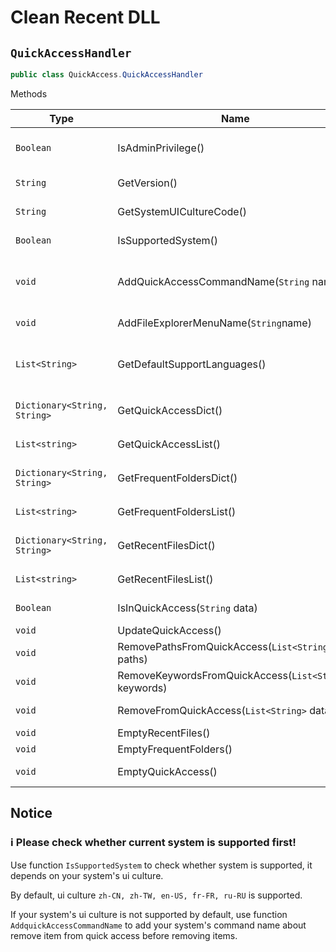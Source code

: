 # Clean Recent DLL

## `QuickAccessHandler`

```csharp
public class QuickAccess.QuickAccessHandler

```

Methods

| Type | Name | Summary |
| --- | --- | --- |
| `Boolean` | IsAdminPrivilege() | Check whether current user has system administrator privilege. |
| `String` | GetVersion() | Get current assembly's version. |
| `String` | GetSystemUICultureCode() | Get current system's ui culture code. |
| `Boolean` | IsSupportedSystem() | Check whether current system is supported. |
| `void` | AddQuickAccessCommandName(`String` name) | Add given command name to quickAccessCommandName dict. |
| `void` | AddFileExplorerMenuName(`String`name) | Add given name to fileExplorerName dict. |
| `List<String>` | GetDefaultSupportLanguages() | Get the default support langugaes. <br /> Support `zh-CN, zh-TW, en-US, fr-FR, ru-RU` by default |
| `Dictionary<String, String>` | GetQuickAccessDict() | Get the quick access items in dictionary. <br /> `<item path, item name>` |
| `List<string>` | GetQuickAccessList() | Get the quick access items' paths in list. |
| `Dictionary<String, String>` | GetFrequentFoldersDict() | Get the frequent folders in quick access in dictionary.  <br /> `<folder path, folder name>` |
| `List<string>` | GetFrequentFoldersList() | Get the frequent folders' paths in list. |
| `Dictionary<String, String>` | GetRecentFilesDict() | Get the recent files in quick access in dictionary.  <br /> `<file path, file name>` |
| `List<string>` | GetRecentFilesList() | Get the recent files' paths in list. |
| `Boolean` | IsInQuickAccess(`String` data) | Check whether given string is in quick access. |
| `void`                       | UpdateQuickAccess()                        | Update quick access items.                                   |
| `void` | RemovePathsFromQuickAccess(`List<String>` paths) | Remove given paths from quick access. |
| `void` | RemoveKeywordsFromQuickAccess(`List<String>` keywords) | Remove given keywords from quick access. |
| `void` | RemoveFromQuickAccess(`List<String>` data) | Remove given data from quick access. |
| `void` | EmptyRecentFiles() | Empty recent files. |
| `void` | EmptyFrequentFolders() | Empty frequent folders. |
| `void` | EmptyQuickAccess() | Empty all items in quick access. |


## Notice

### ℹ️ Please check whether current system is supported first!

Use function `IsSupportedSystem` to check whether system is supported, it depends on your system's ui culture.

By default, ui culture `zh-CN, zh-TW, en-US, fr-FR, ru-RU` is supported.

If your system's ui culture is not supported by default, use function `AddquickAccessCommandName` to add your system's command name about remove item from quick access before removing items.

